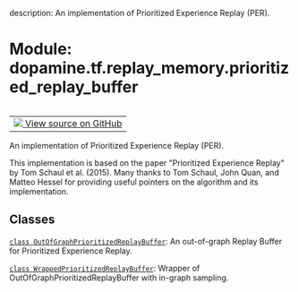 description: An implementation of Prioritized Experience Replay (PER).

<div itemscope itemtype="http://developers.google.com/ReferenceObject">
<meta itemprop="name" content="dopamine.tf.replay_memory.prioritized_replay_buffer" />
<meta itemprop="path" content="Stable" />
</div>

# Module: dopamine.tf.replay_memory.prioritized_replay_buffer

<!-- Insert buttons and diff -->

<table class="tfo-notebook-buttons tfo-api nocontent" align="left">
<td>
  <a target="_blank" href="https://github.com/google/dopamine/tree/master/dopamine/tf/replay_memory/prioritized_replay_buffer.py">
    <img src="https://www.tensorflow.org/images/GitHub-Mark-32px.png" />
    View source on GitHub
  </a>
</td>
</table>



An implementation of Prioritized Experience Replay (PER).


This implementation is based on the paper "Prioritized Experience Replay"
by Tom Schaul et al. (2015). Many thanks to Tom Schaul, John Quan, and Matteo
Hessel for providing useful pointers on the algorithm and its implementation.

## Classes

[`class OutOfGraphPrioritizedReplayBuffer`](../../../dopamine/tf/replay_memory/prioritized_replay_buffer/OutOfGraphPrioritizedReplayBuffer.md): An out-of-graph Replay Buffer for Prioritized Experience Replay.

[`class WrappedPrioritizedReplayBuffer`](../../../dopamine/tf/replay_memory/prioritized_replay_buffer/WrappedPrioritizedReplayBuffer.md): Wrapper of OutOfGraphPrioritizedReplayBuffer with in-graph sampling.

